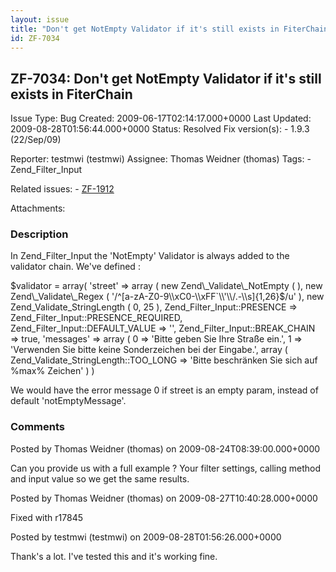 ```yaml
---
layout: issue
title: "Don't get NotEmpty Validator if it's still exists in FiterChain"
id: ZF-7034
---
```


ZF-7034: Don't get NotEmpty Validator if it's still exists in FiterChain
------------------------------------------------------------------------

 Issue Type: Bug Created: 2009-06-17T02:14:17.000+0000 Last Updated: 2009-08-28T01:56:44.000+0000 Status: Resolved Fix version(s): - 1.9.3 (22/Sep/09)
 
 Reporter:  testmwi (testmwi)  Assignee:  Thomas Weidner (thomas)  Tags: - Zend\_Filter\_Input
 
 Related issues: - [ZF-1912](/issues/browse/ZF-1912)
 
 Attachments: 
### Description

In Zend\_Filter\_Input the 'NotEmpty' Validator is always added to the validator chain. We've defined :

$validator = array( 'street' => array ( new Zend\_Validate\_NotEmpty ( ), new Zend\_Validate\_Regex ( '/^[a-zA-Z0-9\\xC0-\\xFF`\\'\\/.-\\s]{1,26}$/u' ), new Zend\_Validate\_StringLength ( 0, 25 ), Zend\_Filter\_Input::PRESENCE => Zend\_Filter\_Input::PRESENCE\_REQUIRED, Zend\_Filter\_Input::DEFAULT\_VALUE => '', Zend\_Filter\_Input::BREAK\_CHAIN => true, 'messages' => array ( 0 => 'Bitte geben Sie Ihre Straße ein.', 1 => 'Verwenden Sie bitte keine Sonderzeichen bei der Eingabe.', array ( Zend\_Validate\_StringLength::TOO\_LONG => 'Bitte beschränken Sie sich auf %max% Zeichen' ) )

We would have the error message 0 if street is an empty param, instead of default 'notEmptyMessage'.

 

 

### Comments

Posted by Thomas Weidner (thomas) on 2009-08-24T08:39:00.000+0000

Can you provide us with a full example ? Your filter settings, calling method and input value so we get the same results.

 

 

Posted by Thomas Weidner (thomas) on 2009-08-27T10:40:28.000+0000

Fixed with r17845

 

 

Posted by testmwi (testmwi) on 2009-08-28T01:56:26.000+0000

Thank's a lot. I've tested this and it's working fine.

 

 